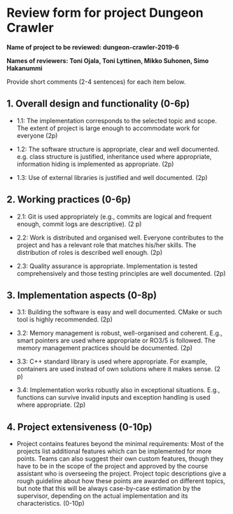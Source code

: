 # Review form for project Dungeon Crawler

**Name of project to be reviewed: dungeon-crawler-2019-6**

**Names of reviewers: Toni Ojala, Toni Lyttinen, Mikko Suhonen, Simo Hakanummi**

Provide short comments (2-4 sentences) for each item below.

## 1. Overall design and functionality (0-6p)

  * 1.1: The implementation corresponds to the selected topic and scope.
The extent of project is large enough to accommodate work for everyone (2p)






  * 1.2: The software structure is appropriate, clear and well
documented. e.g. class structure is justified, inheritance used where
appropriate, information hiding is implemented as appropriate. (2p)



  * 1.3: Use of external libraries is justified and well documented. (2p)



## 2. Working practices (0-6p)

  * 2.1: Git is used appropriately (e.g., commits are logical and
frequent enough, commit logs are descriptive). (2 p)



  * 2.2: Work is distributed and organised well. Everyone contributes to
the project and has a relevant role that matches his/her skills. The
distribution of roles is described well enough. (2p)



  * 2.3: Quality assurance is appropriate. Implementation is tested
comprehensively and those testing principles are well documented. (2p)



## 3. Implementation aspects (0-8p)

  * 3.1: Building the software is easy and well documented. CMake or
such tool is highly recommended. (2p)



  * 3.2: Memory management is robust, well-organised and
coherent. E.g., smart pointers are used where appropriate or RO3/5 is
followed. The memory management practices should be documented. (2p)



  * 3.3: C++ standard library is used where appropriate. For example,
containers are used instead of own solutions where it makes sense. (2
p)



  * 3.4: Implementation works robustly also in exceptional
situations. E.g., functions can survive invalid inputs and exception
handling is used where appropriate. (2p)



## 4. Project extensiveness (0-10p)

  * Project contains features beyond the minimal requirements: Most of
the projects list additional features which can be implemented for
more points. Teams can also suggest their own custom features, though
they have to be in the scope of the project and approved by the course
assistant who is overseeing the project. Project topic descriptions
give a rough guideline about how these points are awarded on different
topics, but note that this will be always case-by-case estimation by
the supervisor, depending on the actual implementation and its
characteristics. (0-10p)

